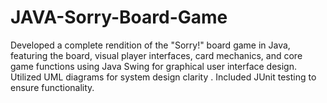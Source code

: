 # JAVA-Sorry-Board-Game

Developed a complete rendition of the "Sorry!" board game in Java, featuring the board, visual player interfaces, card mechanics, and core game functions using Java Swing for graphical user interface design.
Utilized UML diagrams for system design clarity .
Included JUnit testing to ensure functionality.
